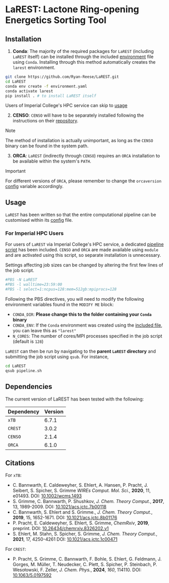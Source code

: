 # LaREST: Lactone Ring-opening Energetics Sorting Tool

## Installation

1. **Conda**: The majority of the required packages for `LaREST` (including `LaREST` itself) can be installed through the included [environment](./environment.yaml) file using `Conda`. Installing through this method automatically creates the `larest` environment.

```bash
git clone https://github.com/Ryan-Reese/LaREST.git
cd LaREST
conda env create -f environment.yaml
conda activate larest
pip install . # to install LaREST itself
```

Users of Imperial College's HPC service can skip to [usage](#usage)

2. **CENSO**: `CENSO` will have to be separately installed following the instructions on their [repository](https://github.com/grimme-lab/CENSO).

> [!NOTE]
> The method of installation is actually unimportant, as long as the `CENSO` binary can be found in the system path.

3. **ORCA**: `LaREST` (indirectly through `CENSO`) requires an `ORCA` installation to be available within the system's `PATH`.

> [!IMPORTANT]
> For different versions of `ORCA`, please remember to change the `orcaversion` [config](./config/config.toml) variable accordingly.

## Usage

`LaREST` has been written so that the entire computational pipeline can be customised within its [config](./config/config.toml) file.

### For Imperial HPC Users

For users of `LaREST` via Imperial College's HPC service, a dedicated [pipeline script](./pipeline.sh) has been included. `CENSO` and `ORCA` are made available using `module` and are activated using this script, so separate installation is unnecessary.

Settings affecting job sizes can be changed by altering the first few lines of the job script.

```bash
#PBS -N LaREST
#PBS -l walltime=23:59:00
#PBS -l select=1:ncpus=128:mem=512gb:mpiprocs=128
```

Following the PBS directives, you will need to modify the following environment variables found in the `MODIFY ME` block:
- `CONDA_DIR`: **Please change this to the folder containing your `Conda` binary**
- `CONDA_ENV`: If the `Conda` environment was created using the [included file](./environment.yaml), you can leave this as `"larest"`
- `N_CORES`: The number of cores/MPI processes specified in the job script (default is `128`)

`LaREST` can then be run by navigating to the **parent `LaREST` directory** and submitting the job script using `qsub`. 
For instance,

```bash
cd LaREST
qsub pipeline.sh
```

## Dependencies

The current version of LaREST has been tested with the following:

Dependency | Version
--- | ---
`xTB` | 6.7.1 
`CREST` | 3.0.2 
`CENSO` | 2.1.4
`ORCA` | 6.1.0

## Citations

For `xTB`:
- C. Bannwarth, E. Caldeweyher, S. Ehlert, A. Hansen, P. Pracht, J. Seibert, S. Spicher, S. Grimme
  *WIREs Comput. Mol. Sci.*, **2020**, 11, e01493.
  DOI: [10.1002/wcms.1493](https://doi.org/10.1002/wcms.1493)
- S. Grimme, C. Bannwarth, P. Shushkov,
  *J. Chem. Theory Comput.*, **2017**, 13, 1989-2009.
  DOI: [10.1021/acs.jctc.7b00118](https://dx.doi.org/10.1021/acs.jctc.7b00118)
- C. Bannwarth, S. Ehlert and S. Grimme.,
  *J. Chem. Theory Comput.*, **2019**, 15, 1652-1671.
  DOI: [10.1021/acs.jctc.8b01176](https://dx.doi.org/10.1021/acs.jctc.8b01176)
- P. Pracht, E. Caldeweyher, S. Ehlert, S. Grimme,
  *ChemRxiv*, **2019**, preprint.
  DOI: [10.26434/chemrxiv.8326202.v1](https://dx.doi.org/10.26434/chemrxiv.8326202.v1)
- S. Ehlert, M. Stahn, S. Spicher, S. Grimme,
  *J. Chem. Theory Comput.*, **2021**, 17, 4250-4261
  DOI: [10.1021/acs.jctc.1c00471](https://doi.org/10.1021/acs.jctc.1c00471)

For `CREST`:
 - P. Pracht, S. Grimme, C. Bannwarth, F. Bohle, S. Ehlert, G. Feldmann, J. Gorges, M. Müller, T. Neudecker, C. Plett, S. Spicher, P. Steinbach, P. Wesołowski, F. Zeller,
   *J. Chem. Phys.*, **2024**, *160*, 114110.
   DOI: [10.1063/5.0197592](https://doi.org/10.1063/5.0197592)

